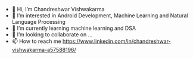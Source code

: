 - 👋 Hi, I’m Chandreshwar Vishwakarma
- 👀 I’m interested in Android Development, Machine Learning and Natural Language Processing
- 🌱 I’m currently learning machine learning and DSA
- 💞️ I’m looking to collaborate on ...
- 📫 How to reach me https://www.linkedin.com/in/chandreshwar-vishwakarma-a57588196/

<!---
voilentKiller0/voilentKiller0 is a ✨ special ✨ repository because its `README.md` (this file) appears on your GitHub profile.
You can click the Preview link to take a look at your changes.
--->
